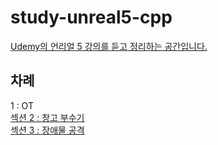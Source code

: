 # study-unreal5-cpp  
[Udemy의 언리얼 5 강의를 듣고 정리하는 공간입니다.](https://www.udemy.com/course/unrealcourse-korean/)  

## 차례  
1 : OT  
[섹션 2 : 창고 부수기](https://github.com/yndoo/study-unreal5-cpp/blob/main/doc/section2_%EC%B0%BD%EA%B3%A0_%EB%B6%80%EC%88%98%EA%B8%B0.md)  
[섹션 3 : 장애물 공격]()
